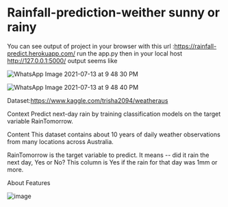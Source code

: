 # Rainfall-prediction-weither sunny or rainy
You can see output of project in your browser with this url :https://rainfall-predict.herokuapp.com/
run the app.py then in your local host http://127.0.0.1:5000/
output seems like

![WhatsApp Image 2021-07-13 at 9 48 30 PM](https://user-images.githubusercontent.com/66308480/125655697-136058d7-cf55-4a7c-99c1-bf0e9d9d00a6.jpeg)

![WhatsApp Image 2021-07-13 at 9 48 40 PM](https://user-images.githubusercontent.com/66308480/125655678-4f30c64f-d944-4aad-a24c-d276f7dc5d5d.jpeg)

Dataset:https://www.kaggle.com/trisha2094/weatheraus


Context
Predict next-day rain by training classification models on the target variable RainTomorrow.

Content
This dataset contains about 10 years of daily weather observations from many locations across Australia.

RainTomorrow is the target variable to predict. It means -- did it rain the next day, Yes or No? This column is Yes if the rain for that day was 1mm or more.

About Features


![image](https://user-images.githubusercontent.com/66308480/125657287-47009901-08de-4ecd-bd81-7e069bb06761.png)

